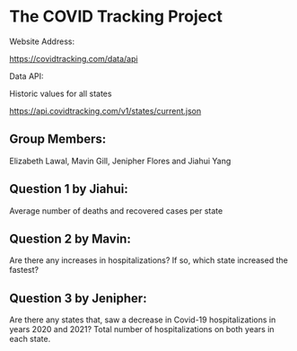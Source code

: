 # The COVID Tracking Project

Website Address:

https://covidtracking.com/data/api

Data API: 

Historic values for all states

https://api.covidtracking.com/v1/states/current.json

## Group Members:

Elizabeth Lawal, Mavin Gill, Jenipher Flores and Jiahui Yang

## Question 1 by Jiahui: 

Average number of deaths and recovered cases per state

## Question 2 by Mavin:

Are there any increases in hospitalizations? If so, which state increased the fastest?

## Question 3 by Jenipher:

Are there any states that, saw a decrease in Covid-19 hospitalizations in years 2020 and 2021? 
Total number of hospitalizations on both years in each state.


